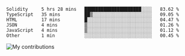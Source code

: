 <!--START_SECTION:waka-->

```text
Solidity     5 hrs 28 mins   █████████████████████░░░░   83.62 %
TypeScript   35 mins         ██▒░░░░░░░░░░░░░░░░░░░░░░   09.05 %
HTML         17 mins         █░░░░░░░░░░░░░░░░░░░░░░░░   04.47 %
JSON         4 mins          ▒░░░░░░░░░░░░░░░░░░░░░░░░   01.26 %
JavaScript   4 mins          ▒░░░░░░░░░░░░░░░░░░░░░░░░   01.12 %
Other        1 min           ░░░░░░░░░░░░░░░░░░░░░░░░░   00.45 %
```

<!--END_SECTION:waka-->
<img src="https://github-readme-streak-stats.herokuapp.com/?user=pahas&theme=white" alt="My contributions" />
